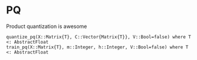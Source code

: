 # PQ

Product quantization is awesome

```@docs
quantize_pq(X::Matrix{T}, C::Vector{Matrix{T}}, V::Bool=false) where T <: AbstractFloat
train_pq(X::Matrix{T}, m::Integer, h::Integer, V::Bool=false) where T <: AbstractFloat
```
